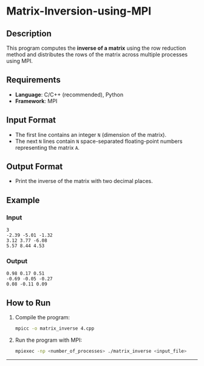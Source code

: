 # Matrix-Inversion-using-MPI



## Description

This program computes the **inverse of a matrix** using the row reduction method and distributes the rows of the matrix across multiple processes using MPI.

## Requirements

- **Language**: C/C++ (recommended), Python
- **Framework**: MPI

## Input Format

- The first line contains an integer `N` (dimension of the matrix).
- The next `N` lines contain `N` space-separated floating-point numbers representing the matrix `A`.

## Output Format

- Print the inverse of the matrix with two decimal places.

## Example

### Input
```
3
-2.39 -5.01 -1.32
3.12 3.77 -6.08
5.57 8.44 4.53
```

### Output
```
0.98 0.17 0.51
-0.69 -0.05 -0.27
0.08 -0.11 0.09
```

## How to Run

1. Compile the program:
   ```bash
   mpicc -o matrix_inverse 4.cpp
   ```

2. Run the program with MPI:
   ```bash
   mpiexec -np <number_of_processes> ./matrix_inverse <input_file>
   ```

---


